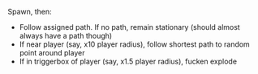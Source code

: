 Spawn, then:
- Follow assigned path. If no path, remain stationary (should almost always have a path though)
- If near player (say, x10 player radius), follow shortest path to random point around player
- If in triggerbox of player (say, x1.5 player radius), fucken explode
